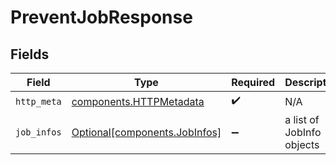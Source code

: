 # PreventJobResponse


## Fields

| Field                                                                | Type                                                                 | Required                                                             | Description                                                          |
| -------------------------------------------------------------------- | -------------------------------------------------------------------- | -------------------------------------------------------------------- | -------------------------------------------------------------------- |
| `http_meta`                                                          | [components.HTTPMetadata](../../models/components/httpmetadata.md)   | :heavy_check_mark:                                                   | N/A                                                                  |
| `job_infos`                                                          | [Optional[components.JobInfos]](../../models/components/jobinfos.md) | :heavy_minus_sign:                                                   | a list of JobInfo objects                                            |
